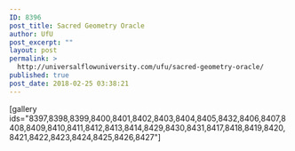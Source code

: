 ```yaml
---
ID: 8396
post_title: Sacred Geometry Oracle
author: UfU
post_excerpt: ""
layout: post
permalink: >
  http://universalflowuniversity.com/ufu/sacred-geometry-oracle/
published: true
post_date: 2018-02-25 03:38:21
---
```

[gallery ids="8397,8398,8399,8400,8401,8402,8403,8404,8405,8432,8406,8407,8408,8409,8410,8411,8412,8413,8414,8429,8430,8431,8417,8418,8419,8420,8421,8422,8423,8424,8425,8426,8427"]